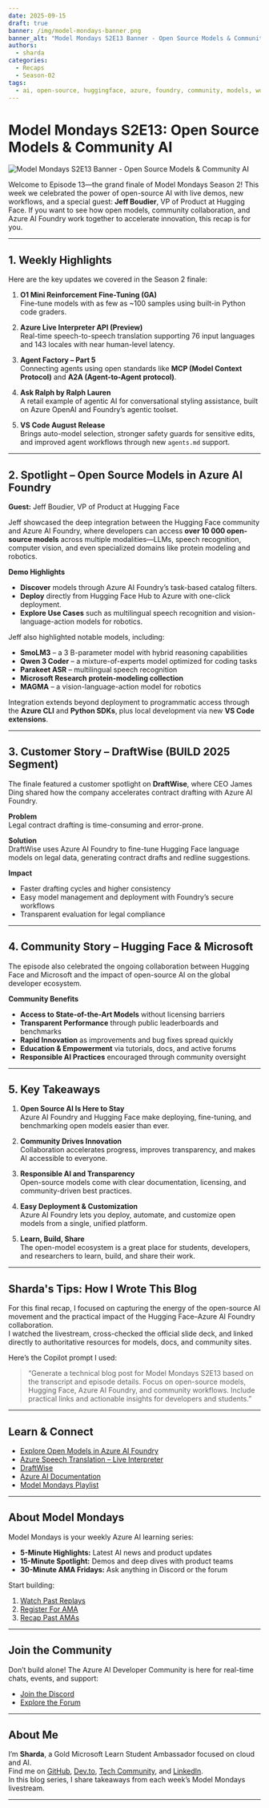 ```yaml
---
date: 2025-09-15
draft: true
banner: /img/model-mondays-banner.png
banner_alt: "Model Mondays S2E13 Banner - Open Source Models & Community AI"
authors:
  - sharda
categories:
  - Recaps
  - Season-02
tags:
  - ai, open-source, huggingface, azure, foundry, community, models, workflow
---
```


# Model Mondays S2E13: Open Source Models & Community AI

![Model Mondays S2E13 Banner - Open Source Models & Community AI](/img/model-mondays-banner.png)

Welcome to Episode 13—the grand finale of Model Mondays Season 2!  This week we celebrated the power of open-source AI with live demos, new workflows, and a special guest: **Jeff Boudier**, VP of Product at Hugging Face.  If you want to see how open models, community collaboration, and Azure AI Foundry work together to accelerate innovation, this recap is for you.

---

## 1. Weekly Highlights

Here are the key updates we covered in the Season 2 finale:

1. **O1 Mini Reinforcement Fine-Tuning (GA)**  
   Fine-tune models with as few as ~100 samples using built-in Python code graders.

2. **Azure Live Interpreter API (Preview)**  
   Real-time speech-to-speech translation supporting 76 input languages and 143 locales with near human-level latency.

3. **Agent Factory – Part 5**  
   Connecting agents using open standards like **MCP (Model Context Protocol)** and **A2A (Agent-to-Agent protocol)**.

4. **Ask Ralph by Ralph Lauren**  
   A retail example of agentic AI for conversational styling assistance, built on Azure OpenAI and Foundry’s agentic toolset.

5. **VS Code August Release**  
   Brings auto-model selection, stronger safety guards for sensitive edits, and improved agent workflows through new `agents.md` support.

---

## 2. Spotlight – Open Source Models in Azure AI Foundry

**Guest:** Jeff Boudier, VP of Product at Hugging Face

Jeff showcased the deep integration between the Hugging Face community and Azure AI Foundry, where developers can access **over 10 000 open-source models** across multiple modalities—LLMs, speech recognition, computer vision, and even specialized domains like protein modeling and robotics.

**Demo Highlights**

- **Discover** models through Azure AI Foundry’s task-based catalog filters.  
- **Deploy** directly from Hugging Face Hub to Azure with one-click deployment.  
- **Explore Use Cases** such as multilingual speech recognition and vision-language-action models for robotics.

Jeff also highlighted notable models, including:

- **SmoLM3** – a 3 B-parameter model with hybrid reasoning capabilities  
- **Qwen 3 Coder** – a mixture-of-experts model optimized for coding tasks  
- **Parakeet ASR** – multilingual speech recognition  
- **Microsoft Research protein-modeling collection**  
- **MAGMA** – a vision-language-action model for robotics

Integration extends beyond deployment to programmatic access through the **Azure CLI** and **Python SDKs**, plus local development via new **VS Code extensions**.

---

## 3. Customer Story – DraftWise (BUILD 2025 Segment)

The finale featured a customer spotlight on **DraftWise**, where CEO James Ding shared how the company accelerates contract drafting with Azure AI Foundry.

**Problem**  
Legal contract drafting is time-consuming and error-prone.

**Solution**  
DraftWise uses Azure AI Foundry to fine-tune Hugging Face language models on legal data, generating contract drafts and redline suggestions.

**Impact**

- Faster drafting cycles and higher consistency  
- Easy model management and deployment with Foundry’s secure workflows  
- Transparent evaluation for legal compliance

---

## 4. Community Story – Hugging Face & Microsoft

The episode also celebrated the ongoing collaboration between Hugging Face and Microsoft and the impact of open-source AI on the global developer ecosystem.

**Community Benefits**

- **Access to State-of-the-Art Models** without licensing barriers  
- **Transparent Performance** through public leaderboards and benchmarks  
- **Rapid Innovation** as improvements and bug fixes spread quickly  
- **Education & Empowerment** via tutorials, docs, and active forums  
- **Responsible AI Practices** encouraged through community oversight

---

## 5. Key Takeaways

1. **Open Source AI Is Here to Stay**  
   Azure AI Foundry and Hugging Face make deploying, fine-tuning, and benchmarking open models easier than ever.

2. **Community Drives Innovation**  
   Collaboration accelerates progress, improves transparency, and makes AI accessible to everyone.

3. **Responsible AI and Transparency**  
   Open-source models come with clear documentation, licensing, and community-driven best practices.

4. **Easy Deployment & Customization**  
   Azure AI Foundry lets you deploy, automate, and customize open models from a single, unified platform.

5. **Learn, Build, Share**  
   The open-model ecosystem is a great place for students, developers, and researchers to learn, build, and share their work.

---

## Sharda's Tips: How I Wrote This Blog

For this final recap, I focused on capturing the energy of the open-source AI movement and the practical impact of the Hugging Face–Azure AI Foundry collaboration.  
I watched the livestream, cross-checked the official slide deck, and linked directly to authoritative resources for models, docs, and community sites.

Here’s the Copilot prompt I used:

> “Generate a technical blog post for Model Mondays S2E13 based on the transcript and episode details. Focus on open-source models, Hugging Face, Azure AI Foundry, and community workflows. Include practical links and actionable insights for developers and students.”

---

## Learn & Connect

- [Explore Open Models in Azure AI Foundry](https://ai.azure.com/explore/models/)  
- [Azure Speech Translation – Live Interpreter](https://learn.microsoft.com/azure/ai-services/speech-translation)  
- [DraftWise](https://draftwise.com)  
- [Azure AI Documentation](https://learn.microsoft.com/azure/ai-services/)  
- [Model Mondays Playlist](https://aka.ms/model-mondays/playlist)

---

## About Model Mondays

Model Mondays is your weekly Azure AI learning series:

- **5-Minute Highlights:** Latest AI news and product updates  
- **15-Minute Spotlight:** Demos and deep dives with product teams  
- **30-Minute AMA Fridays:** Ask anything in Discord or the forum

Start building:

1. [Watch Past Replays](https://aka.ms/model-mondays/playlist)  
2. [Register For AMA](https://aka.ms/model-mondays/chat)  
3. [Recap Past AMAs](https://aka.ms/model-mondays/forum)

---

## Join the Community

Don’t build alone! The Azure AI Developer Community is here for real-time chats, events, and support:

- [Join the Discord](https://aka.ms/model-mondays/discord)  
- [Explore the Forum](https://aka.ms/model-mondays/forum)

---

## About Me

I’m **Sharda**, a Gold Microsoft Learn Student Ambassador focused on cloud and AI.  
Find me on [GitHub](https://github.com/shardakaurr), [Dev.to](https://dev.to/), [Tech Community](https://techcommunity.microsoft.com/), and [LinkedIn](https://www.linkedin.com/).  
In this blog series, I share takeaways from each week’s Model Mondays livestream.

---
